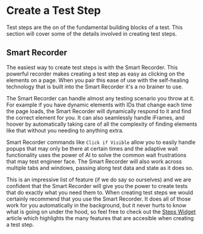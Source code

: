 # Create a Test Step

Test steps are the on of the fundamental building blocks of a test. This section will cover some of the details involved in creating test steps.

## Smart Recorder

The easiest way to create test steps is with the Smart Recorder. This powerful recorder makes creating a test step as easy as clicking on the elements on a page. When you pair this ease of use with the self-healing technology that is built into the Smart Recorder it's a no brainer to use. 

The Smart Recorder can handle almost any testing scenario you throw at it. For example if you have dynamic elements with IDs that change each time the page loads, the Smart Recorder will dynamically respond to it and find the correct element for you. It can also seamlessly handle iFrames,  and hoover by automatically taking care of all the complexity of finding elements like that without you needing to anything extra. 

Smart Recorder commands like `Click if Visible` allow you to easily handle popups that may only be there at certain times and the adaptive wait functionality uses the power of AI to solve the common wait frustrations that may test engineer face. The Smart Recorder will also work across multiple tabs and windows, passing along test data and state as it does so. 

This is an impressive list of feature \(if we do say so ourselves\) and we are confident that the Smart Recorder will give you the power to create tests that do exactly what you need them to. When creating test steps we would certainly recommend that you use the Smart Recorder. It does all of those work for you automatically in the background, but it never hurts to know what is going on under the hood, so feel free to check out the [Steps Widget ](steps-widget.md)article which highlights the many features that are accesible when creating a test step.

